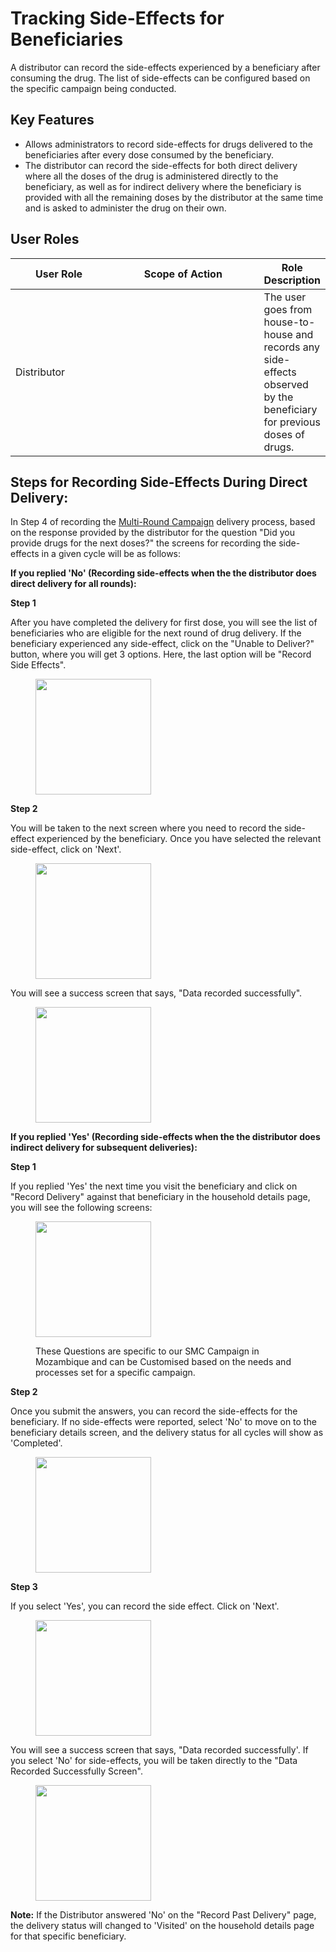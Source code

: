 # Tracking Side-Effects for Beneficiaries

A distributor can record the side-effects experienced by a beneficiary after consuming the drug. The list of side-effects can be configured based on the specific campaign being conducted.

## Key Features

* Allows administrators to record side-effects for drugs delivered to the beneficiaries after every dose consumed by the beneficiary.
* The distributor can record the side-effects for both direct delivery where all the doses of the drug is administered directly to the beneficiary, as well as for indirect delivery where the beneficiary is provided with all the remaining doses by the distributor at the same time and is asked to administer the drug on their own.&#x20;

## User Roles

<table><thead><tr><th width="140">User Role</th><th width="229">Scope of Action</th><th>Role Description</th></tr></thead><tbody><tr><td>Distributor</td><td></td><td>The user goes from house-to-house and records any side-effects observed by the beneficiary for previous doses of drugs.</td></tr></tbody></table>

## **Steps for Recording Side-Effects During Direct Delivery:**

In Step 4 of recording the [Multi-Round Campaign](https://app.gitbook.com/o/-MEQmzNGXk5ajuZujG7E/s/vycOJBMmAsXuxqjuITDy/\~/changes/105/products/health-campaign-management/frontline-workers-app/hcm-app-user-manual/multi-round-campaigns) delivery process, based on the response provided by the distributor for the question "Did you provide drugs for the next doses?" the screens for recording the side-effects in a given cycle will be as follows:

**If you replied 'No' (Recording side-effects when the the distributor does direct delivery for all rounds):**&#x20;

**Step 1**

After you have completed the delivery for first dose, you will see the list of beneficiaries who are eligible for the next round of drug delivery. If the beneficiary experienced any side-effect, click on the "Unable to Deliver?" button, where you will get 3 options. Here, the last option will be "Record Side Effects".

<figure><img src="../../../../.gitbook/assets/image (45).png" alt="" width="185"><figcaption></figcaption></figure>

**Step 2**

You will be taken to the next screen where you need to record the side-effect experienced by the beneficiary. Once you have selected the relevant side-effect, click on 'Next'.

<figure><img src="../../../../.gitbook/assets/image (46).png" alt="" width="185"><figcaption></figcaption></figure>

You will see a success screen that says, "Data recorded successfully". &#x20;

<figure><img src="../../../../.gitbook/assets/image (47).png" alt="" width="185"><figcaption></figcaption></figure>

**If you replied 'Yes' (Recording side-effects when the the distributor does indirect delivery for subsequent deliveries):**&#x20;

**Step 1**

If you replied 'Yes' the next time you visit the beneficiary and click on "Record Delivery" against that beneficiary in the household details page, you will see the following screens:

<figure><img src="../../../../.gitbook/assets/image (41).png" alt="" width="185"><figcaption><p>These Questions are specific to our SMC Campaign in Mozambique and can be Customised based on the needs and processes set for a specific campaign.</p></figcaption></figure>

**Step 2**

Once you submit the answers, you can record the side-effects for the beneficiary. If no side-effects were reported, select 'No' to move on to the beneficiary details screen, and the delivery status for all cycles will show as 'Completed'.

<figure><img src="../../../../.gitbook/assets/image (42).png" alt="" width="185"><figcaption></figcaption></figure>

**Step 3**

If you select 'Yes', you can record the side effect. Click on 'Next'.&#x20;

<figure><img src="../../../../.gitbook/assets/image (43).png" alt="" width="185"><figcaption></figcaption></figure>

You will see a success screen that says, "Data recorded successfully'. If you select 'No' for side-effects, you will be taken directly to the "Data Recorded Successfully Screen".&#x20;

<figure><img src="../../../../.gitbook/assets/image (44).png" alt="" width="185"><figcaption></figcaption></figure>

**Note:** If the Distributor answered 'No' on the "Record Past Delivery" page, the delivery status will changed to 'Visited' on the household details page for that specific beneficiary.
